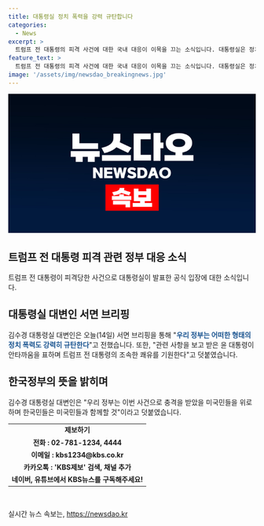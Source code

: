 ```yaml
---
title: 대통령실 정치 폭력을 강력 규탄합니다
categories:
  - News
excerpt: >
  트럼프 전 대통령의 피격 사건에 대한 국내 대응이 이목을 끄는 소식입니다. 대통령실은 정치 폭력을 강력히 규탄하며 트럼프 전 대통령의 조속한 쾌유를 기원한다고 전했습니다. 이에 미국민들을 위로하며 한국민들은 미국민들과 함께한다는 메시지를 전달했습니다. 국내 외교적 측면에서도 주목받을 것으로 보입니다. (150자)
feature_text: >
  트럼프 전 대통령의 피격 사건에 대한 국내 대응이 이목을 끄는 소식입니다. 대통령실은 정치 폭력을 강력히 규탄하며 트럼프 전 대통령의 조속한 쾌유를 기원한다고 전했습니다. 이에 미국민들을 위로하며 한국민들은 미국민들과 함께한다는 메시지를 전달했습니다. 국내 외교적 측면에서도 주목받을 것으로 보입니다. (150자)
image: '/assets/img/newsdao_breakingnews.jpg'
---
```


<p><img src="/assets/img/newsdao_breakingnews.jpg" alt="ontimetimes 속보" /></p>

<h2>트럼프 전 대통령 피격 관련 정부 대응 소식</h2>

<p data-ke-size="size16">트럼프 전 대통령이 피격당한 사건으로 대통령실이 발표한 공식 입장에 대한 소식입니다.</p>

<h2 data-ke-size="size26">대통령실 대변인 서면 브리핑</h2>

<p data-ke-size="size16">김수경 대통령실 대변인은 오늘(14일) 서면 브리핑을 통해 "<b><span style="color: #1a5490;">우리 정부는 어떠한 형태의 정치 폭력도 강력히 규탄한다</span></b>"고 전했습니다. 또한, "관련 사항을 보고 받은 윤 대통령이 안타까움을 표하며 트럼프 전 대통령의 조속한 쾌유를 기원한다"고 덧붙였습니다.</p>

<h2 data-ke-size="size26">한국정부의 뜻을 밝히며</h2>

<p data-ke-size="size16">김수경 대통령실 대변인은 "우리 정부는 이번 사건으로 충격을 받았을 미국민들을 위로하며 한국민들은 미국민들과 함께할 것"이라고 덧붙였습니다.</p>

<table style="width: 70%", align="center">
    <tr>
        <td style="text-align: center; height: 17px;"><b>제보하기</b></td>
    </tr>
    <tr>
        <td style="text-align: center; height: 17px;"><b>전화 : 02-781-1234, 4444</b></td>
    </tr>
    <tr>
        <td style="text-align: center; height: 17px;"><b>이메일 : kbs1234@kbs.co.kr</b></td>
    </tr>
    <tr>
        <td style="text-align: center; height: 17px;"><b>카카오톡 : 'KBS제보' 검색, 채널 추가</b></td>
    </tr>
    <tr>
        <td style="text-align: center; height: 17px;"><b>네이버, 유튜브에서 KBS뉴스를 구독해주세요!</b></td>
    </tr>
</table>

<p data-ke-size="size16">&nbsp;</p>
실시간 뉴스 속보는, <a href="https://newsdao.kr" rel="dofollow">https://newsdao.kr</a>


